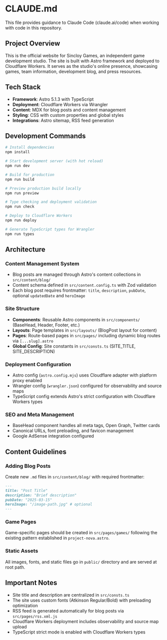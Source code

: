 # CLAUDE.md

This file provides guidance to Claude Code (claude.ai/code) when working with code in this repository.

## Project Overview

This is the official website for Sincloy Games, an independent game development studio. The site is built with Astro framework and deployed to Cloudflare Workers. It serves as the studio's online presence, showcasing games, team information, development blog, and press resources.

## Tech Stack

- **Framework**: Astro 5.1.3 with TypeScript
- **Deployment**: Cloudflare Workers via Wrangler
- **Content**: MDX for blog posts and content management
- **Styling**: CSS with custom properties and global styles
- **Integrations**: Astro sitemap, RSS feed generation

## Development Commands

```bash
# Install dependencies
npm install

# Start development server (with hot reload)
npm run dev

# Build for production
npm run build

# Preview production build locally
npm run preview

# Type checking and deployment validation
npm run check

# Deploy to Cloudflare Workers
npm run deploy

# Generate TypeScript types for Wrangler
npm run types
```

## Architecture

### Content Management System
- Blog posts are managed through Astro's content collections in `src/content/blog/`
- Content schema defined in `src/content.config.ts` with Zod validation
- Each blog post requires frontmatter: `title`, `description`, `pubDate`, optional `updatedDate` and `heroImage`

### Site Structure
- **Components**: Reusable Astro components in `src/components/` (BaseHead, Header, Footer, etc.)
- **Layouts**: Page templates in `src/layouts/` (BlogPost layout for content)
- **Pages**: Route-based pages in `src/pages/` including dynamic blog routes via `[...slug].astro`
- **Global Config**: Site constants in `src/consts.ts` (SITE_TITLE, SITE_DESCRIPTION)

### Deployment Configuration
- Astro config (`astro.config.mjs`) uses Cloudflare adapter with platform proxy enabled
- Wrangler config (`wrangler.json`) configured for observability and source maps
- TypeScript config extends Astro's strict configuration with Cloudflare Workers types

### SEO and Meta Management
- BaseHead component handles all meta tags, Open Graph, Twitter cards
- Canonical URLs, font preloading, and favicon management
- Google AdSense integration configured

## Content Guidelines

### Adding Blog Posts
Create new `.md` files in `src/content/blog/` with required frontmatter:
```markdown
---
title: "Post Title"
description: "Brief description"
pubDate: "2025-03-15"
heroImage: "/image-path.jpg" # optional
---
```

### Game Pages
Game-specific pages should be created in `src/pages/games/` following the existing pattern established in `project-nova.astro`.

### Static Assets
All images, fonts, and static files go in `public/` directory and are served at root path.

## Important Notes

- Site title and description are centralized in `src/consts.ts`
- The site uses custom fonts (Atkinson Regular/Bold) with preloading optimization
- RSS feed is generated automatically for blog posts via `src/pages/rss.xml.js`
- Cloudflare Workers deployment includes observability and source map upload
- TypeScript strict mode is enabled with Cloudflare Workers types